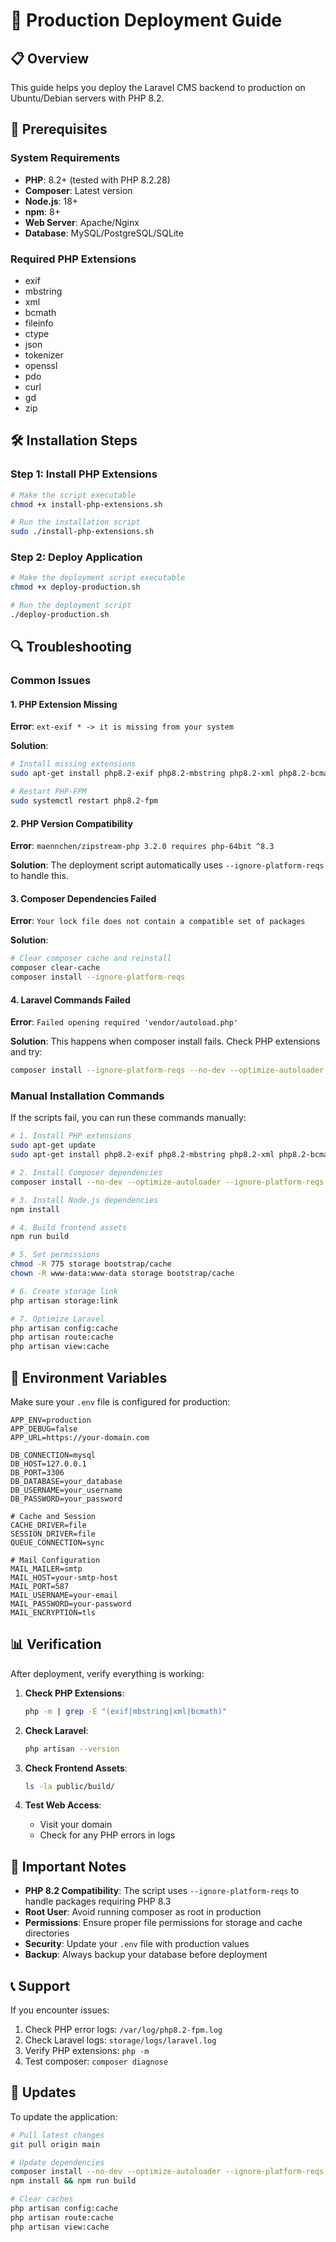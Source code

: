 # 🚀 Production Deployment Guide

## 📋 Overview
This guide helps you deploy the Laravel CMS backend to production on Ubuntu/Debian servers with PHP 8.2.

## 🔧 Prerequisites

### System Requirements
- **PHP**: 8.2+ (tested with PHP 8.2.28)
- **Composer**: Latest version
- **Node.js**: 18+ 
- **npm**: 8+
- **Web Server**: Apache/Nginx
- **Database**: MySQL/PostgreSQL/SQLite

### Required PHP Extensions
- exif
- mbstring
- xml
- bcmath
- fileinfo
- ctype
- json
- tokenizer
- openssl
- pdo
- curl
- gd
- zip

## 🛠️ Installation Steps

### Step 1: Install PHP Extensions
```bash
# Make the script executable
chmod +x install-php-extensions.sh

# Run the installation script
sudo ./install-php-extensions.sh
```

### Step 2: Deploy Application
```bash
# Make the deployment script executable
chmod +x deploy-production.sh

# Run the deployment script
./deploy-production.sh
```

## 🔍 Troubleshooting

### Common Issues

#### 1. PHP Extension Missing
**Error**: `ext-exif * -> it is missing from your system`

**Solution**:
```bash
# Install missing extensions
sudo apt-get install php8.2-exif php8.2-mbstring php8.2-xml php8.2-bcmath

# Restart PHP-FPM
sudo systemctl restart php8.2-fpm
```

#### 2. PHP Version Compatibility
**Error**: `maennchen/zipstream-php 3.2.0 requires php-64bit ^8.3`

**Solution**: The deployment script automatically uses `--ignore-platform-reqs` to handle this.

#### 3. Composer Dependencies Failed
**Error**: `Your lock file does not contain a compatible set of packages`

**Solution**:
```bash
# Clear composer cache and reinstall
composer clear-cache
composer install --ignore-platform-reqs
```

#### 4. Laravel Commands Failed
**Error**: `Failed opening required 'vendor/autoload.php'`

**Solution**: This happens when composer install fails. Check PHP extensions and try:
```bash
composer install --ignore-platform-reqs --no-dev --optimize-autoloader
```

### Manual Installation Commands

If the scripts fail, you can run these commands manually:

```bash
# 1. Install PHP extensions
sudo apt-get update
sudo apt-get install php8.2-exif php8.2-mbstring php8.2-xml php8.2-bcmath php8.2-fileinfo php8.2-ctype php8.2-json php8.2-tokenizer php8.2-openssl php8.2-pdo php8.2-curl php8.2-gd php8.2-zip php8.2-intl php8.2-imagick

# 2. Install Composer dependencies
composer install --no-dev --optimize-autoloader --ignore-platform-reqs

# 3. Install Node.js dependencies
npm install

# 4. Build frontend assets
npm run build

# 5. Set permissions
chmod -R 775 storage bootstrap/cache
chown -R www-data:www-data storage bootstrap/cache

# 6. Create storage link
php artisan storage:link

# 7. Optimize Laravel
php artisan config:cache
php artisan route:cache
php artisan view:cache
```

## 🔧 Environment Variables

Make sure your `.env` file is configured for production:

```env
APP_ENV=production
APP_DEBUG=false
APP_URL=https://your-domain.com

DB_CONNECTION=mysql
DB_HOST=127.0.0.1
DB_PORT=3306
DB_DATABASE=your_database
DB_USERNAME=your_username
DB_PASSWORD=your_password

# Cache and Session
CACHE_DRIVER=file
SESSION_DRIVER=file
QUEUE_CONNECTION=sync

# Mail Configuration
MAIL_MAILER=smtp
MAIL_HOST=your-smtp-host
MAIL_PORT=587
MAIL_USERNAME=your-email
MAIL_PASSWORD=your-password
MAIL_ENCRYPTION=tls
```

## 📊 Verification

After deployment, verify everything is working:

1. **Check PHP Extensions**:
   ```bash
   php -m | grep -E "(exif|mbstring|xml|bcmath)"
   ```

2. **Check Laravel**:
   ```bash
   php artisan --version
   ```

3. **Check Frontend Assets**:
   ```bash
   ls -la public/build/
   ```

4. **Test Web Access**:
   - Visit your domain
   - Check for any PHP errors in logs

## 🚨 Important Notes

- **PHP 8.2 Compatibility**: The script uses `--ignore-platform-reqs` to handle packages requiring PHP 8.3
- **Root User**: Avoid running composer as root in production
- **Permissions**: Ensure proper file permissions for storage and cache directories
- **Security**: Update your `.env` file with production values
- **Backup**: Always backup your database before deployment

## 📞 Support

If you encounter issues:

1. Check PHP error logs: `/var/log/php8.2-fpm.log`
2. Check Laravel logs: `storage/logs/laravel.log`
3. Verify PHP extensions: `php -m`
4. Test composer: `composer diagnose`

## 🔄 Updates

To update the application:

```bash
# Pull latest changes
git pull origin main

# Update dependencies
composer install --no-dev --optimize-autoloader --ignore-platform-reqs
npm install && npm run build

# Clear caches
php artisan config:cache
php artisan route:cache
php artisan view:cache
```
